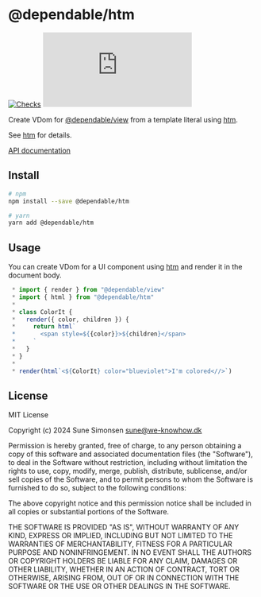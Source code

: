# @dependable/htm

[![Checks](https://github.com/sunesimonsen/dependable-htm/workflows/CI/badge.svg)](https://github.com/sunesimonsen/dependable-htm/actions?query=workflow%3ACI+branch%3Amain)
[![Bundle Size](https://img.badgesize.io/https:/unpkg.com/@dependable/htm/dist/dependable-htm.esm.min.js?label=gzip&compression=gzip)](https://unpkg.com/@dependable/htm/dist/dependable-htm.esm.min.js)

Create VDom for
[@dependable/view](https://github.com/sunesimonsen/dependable-view) from a
template literal using [htm](https://github.com/developit/htm).

See [htm](https://github.com/developit/htm) for details.

[API documentation](https://dependable-htm-api.surge.sh/modules/html.html)

## Install

```sh
# npm
npm install --save @dependable/htm

# yarn
yarn add @dependable/htm
```

## Usage

You can create VDom for a UI component using
[htm](https://github.com/developit/htm) and render it in the document body.

```js
 * import { render } from "@dependable/view"
 * import { html } from "@dependable/htm"
 *
 * class ColorIt {
 *   render({ color, children }) {
 *     return html`
 *       <span style=${{color}}>${children}</span>
 *     `
 *   }
 * }
 *
 * render(html`<${ColorIt} color="blueviolet">I'm colored<//>`)
```

## License

MIT License

Copyright (c) 2024 Sune Simonsen sune@we-knowhow.dk

Permission is hereby granted, free of charge, to any person obtaining a copy
of this software and associated documentation files (the "Software"), to deal
in the Software without restriction, including without limitation the rights
to use, copy, modify, merge, publish, distribute, sublicense, and/or sell
copies of the Software, and to permit persons to whom the Software is
furnished to do so, subject to the following conditions:

The above copyright notice and this permission notice shall be included in all
copies or substantial portions of the Software.

THE SOFTWARE IS PROVIDED "AS IS", WITHOUT WARRANTY OF ANY KIND, EXPRESS OR
IMPLIED, INCLUDING BUT NOT LIMITED TO THE WARRANTIES OF MERCHANTABILITY,
FITNESS FOR A PARTICULAR PURPOSE AND NONINFRINGEMENT. IN NO EVENT SHALL THE
AUTHORS OR COPYRIGHT HOLDERS BE LIABLE FOR ANY CLAIM, DAMAGES OR OTHER
LIABILITY, WHETHER IN AN ACTION OF CONTRACT, TORT OR OTHERWISE, ARISING FROM,
OUT OF OR IN CONNECTION WITH THE SOFTWARE OR THE USE OR OTHER DEALINGS IN THE
SOFTWARE.
